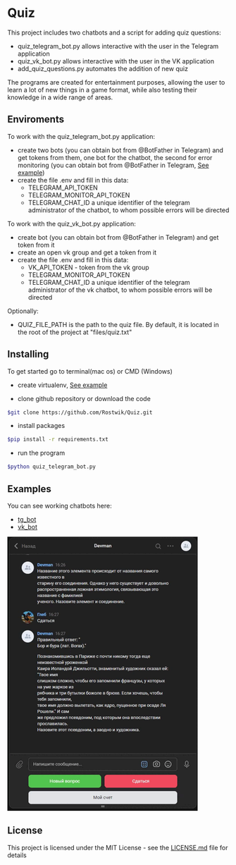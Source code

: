 # Quiz

This project includes two chatbots and a script for adding quiz questions:
- quiz_telegram_bot.py allows interactive with the user in the Telegram application
- quiz_vk_bot.py allows interactive with the user in the VK application
- add_quiz_questions.py automates the addition of new quiz

The programs are created for entertainment purposes, allowing the user to learn a lot of new things in a game format, while also testing their knowledge in a wide range of areas.

## Enviroments

To work with the quiz_telegram_bot.py application:
- create two bots (you can obtain bot from @BotFather in Telegram) and get tokens from them, one bot for the chatbot, the second for error monitoring
  (you can obtain bot from @BotFather in Telegram, [See example](https://telegra.ph/Awesome-Telegram-Bot-11-11))
- create the file .env and fill in this data:
  - TELEGRAM_API_TOKEN
  - TELEGRAM_MONITOR_API_TOKEN
  - TELEGRAM_CHAT_ID a unique identifier of the telegram administrator of the chatbot, to whom possible errors will be directed
    
To work with the quiz_vk_bot.py application:
- create bot (you can obtain bot from @BotFather in Telegram) and get token from it
- create an open vk group and get a token from it
- create the file .env and fill in this data:
  - VK_API_TOKEN - token from the vk group
  - TELEGRAM_MONITOR_API_TOKEN
  - TELEGRAM_CHAT_ID a unique identifier of the telegram administrator of the vk chatbot, to whom possible errors will be directed
  
Optionally:
  - QUIZ_FILE_PATH is the path to the quiz file. By default, it is located in the root of the project at "files/quiz.txt"
## Installing

To get started go to terminal(mac os) or CMD (Windows)
- create virtualenv, [See example](https://python-scripts.com/virtualenv)

- clone github repository or download the code

```bash
$git clone https://github.com/Rostwik/Quiz.git
```

- install packages

```bash
$pip install -r requirements.txt
```
- run the program 
```bash
$python quiz_telegram_bot.py
```

## Examples

You can see working chatbots here:

- [tg_bot](https://t.me/Space_photography_bot)
- [vk_bot](https://vk.com/club219848348)

![illustration](files/vk_quiz.gif)

## License

This project is licensed under the MIT License - see the [LICENSE.md](LICENSE.md) file for details


